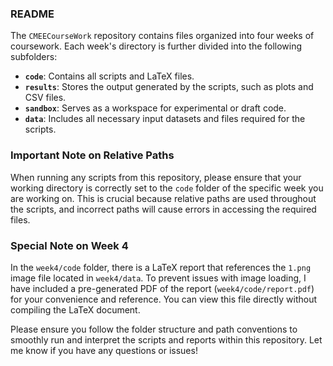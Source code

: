 ### README

The `CMEECourseWork` repository contains files organized into four weeks of coursework. Each week's directory is further divided into the following subfolders:

- **`code`**: Contains all scripts and LaTeX files.
- **`results`**: Stores the output generated by the scripts, such as plots and CSV files.
- **`sandbox`**: Serves as a workspace for experimental or draft code.
- **`data`**: Includes all necessary input datasets and files required for the scripts.

### Important Note on Relative Paths
When running any scripts from this repository, please ensure that your working directory is correctly set to the `code` folder of the specific week you are working on. This is crucial because relative paths are used throughout the scripts, and incorrect paths will cause errors in accessing the required files.

### Special Note on Week 4
In the `week4/code` folder, there is a LaTeX report that references the `1.png` image file located in `week4/data`. To prevent issues with image loading, I have included a pre-generated PDF of the report (`week4/code/report.pdf`) for your convenience and reference. You can view this file directly without compiling the LaTeX document.

Please ensure you follow the folder structure and path conventions to smoothly run and interpret the scripts and reports within this repository. Let me know if you have any questions or issues!